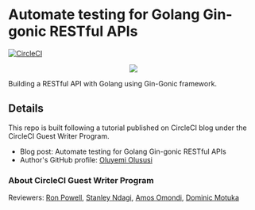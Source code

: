 # Automate testing for Golang Gin-gonic RESTful APIs

[![CircleCI](https://circleci.com/gh/CIRCLECI-GWP/golang-company-api/tree/main.svg?style=svg)](https://circleci.com/gh/CIRCLECI-GWP/golang-company-api/tree/main)

<p align="center"><img src="https://avatars3.githubusercontent.com/u/59034516"></p>

Building a RESTful API with Golang using Gin-Gonic framework.


## Details

This repo is built following a tutorial published on CircleCI blog under the CircleCI Guest Writer Program.

-   Blog post: Automate testing for Golang Gin-gonic RESTful APIs
-   Author's GitHub profile: [Oluyemi Olususi][author]

### About CircleCI Guest Writer Program

Reviewers: [Ron Powell][ron], [Stanley Ndagi][stan], [Amos Omondi][amos], [Dominic Motuka][dominic]

[blog]: https://circleci.com/blog/making-http-requests-with-axios/
[author]: https://github.com/yemiwebby
[ron]: https://github.com/ronpowelljr
[stan]: https://github.com/NdagiStanley
[amos]: https://github.com/amos-o
[dominic]: https://github.com/daumie